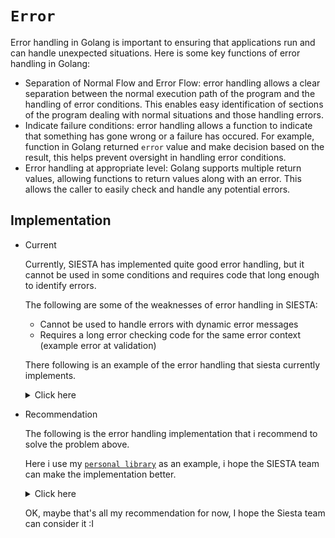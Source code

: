 # `Error`

Error handling in Golang is important to ensuring that applications run and can handle unexpected situations.
Here is some key functions of error handling in Golang:

- Separation of Normal Flow and Error Flow: error handling allows a clear separation between the normal execution path of the program and the handling of error conditions. This enables easy identification of sections of the program dealing with normal situations and those handling errors.
- Indicate failure conditions: error handling allows a function to indicate that something has gone wrong or a failure has occured. For example, function in Golang returned `error` value and make decision based on the result, this helps prevent oversight in handling error conditions.
- Error handling at appropriate level: Golang supports multiple return values, allowing functions to return values along with an error. This allows the caller to easily check and handle any potential errors.

## Implementation

- Current

  Currently, SIESTA has implemented quite good error handling, but it cannot be used in some conditions and requires code that long enough to identify errors.

  The following are some of the weaknesses of error handling in SIESTA:

  - Cannot be used to handle errors with dynamic error messages
  - Requires a long error checking code for the same error context (example error at validation)

  There following is an example of the error handling that siesta currently implements.

  <details>
  <summary>Click here</summary>

  ```go
  package main

  import (
  	"errors"
  	"fmt"

  	"github.com/google/uuid"
  )

  func main() {
  	uc := NewExampleUsecase()
  	params := Entity{ID: uuid.NewString()}

  	// Read Order: 1
  	// We create data into db
  	result, err := uc.Create(params)
  	if err != nil {
  		// Read Order: 4
  		// if err is invalid field validation we want to return 400 (bad request to client) and we need to write this code
  		switch err {
  		case ErrEmailAlreadyExists, ErrEmailIsRequired, ErrAgeNotValid, ErrNameIsRequired: // can be long code
  			fmt.Printf("response 400 bad request, %v\n", err)
  		default:
  			fmt.Printf("response 500 internal server error, %v", err)
  		}
  	}
  	fmt.Printf("result 200 success: %#v\n", result)

  }

  // Imagine this error layer, developers need to write every annoying error statically (not dynamic)
  var (
  	ErrEmailIsRequired    = errors.New("email is required")
  	ErrEmailAlreadyExists = errors.New("email already exists")
  	ErrNameIsRequired     = errors.New("name is required")
  	ErrAgeNotValid        = errors.New("age not valid")
  )

  // Imagine this is entity layer
  type Entity struct {
  	ID    string `json:"id,omitempty"`
  	Email string `json:"email,omitempty"`
  	Name  string `json:"name,omitempty"`
  	Age   int64  `json:"age,omitempty"`
  }

  // Imagine this usecase layer
  type ExampleUsecase interface {
  	Create(params Entity) (Entity, error)
  	GetList() ([]Entity, error)
  }

  type exampleUsecaseImpl struct {
  }

  func NewExampleUsecase() ExampleUsecase {
  	return &exampleUsecaseImpl{}
  }

  func (eu *exampleUsecaseImpl) Create(params Entity) (Entity, error) {
  	// Read Order: 2
  	// Imagine this is repository code to save data in db
  	validate := func(params Entity) error {
  		if params.Email == "" {
  			return ErrEmailIsRequired
  		}

  		if params.Age <= 0 {
  			return ErrAgeNotValid
  		}

  		if params.Name == "" {
  			return ErrNameIsRequired
  		}

  		return nil
  	}

  	if err := validate(params); err != nil {
  		return Entity{}, err
  	}

  	// Read Order: 3
  	// Code to save the entity to database
  	createInDB := func(params Entity) (Entity, error) {
  		return params, nil
  	}
  	result, err := createInDB(params)
  	if err != nil {
  		return Entity{}, err
  	}

  	/*
  		ASK:
  		- how we can handle dynamic error message? some case we need to use dynamic error message, as example in validation, to make error message more simple like this "invalid validation field [email, age, name] cannot be empty or null" depends the invalid fields
  	*/

  	return result, nil
  }

  func (eu *exampleUsecaseImpl) GetList() ([]Entity, error) {
  	results := []Entity{}
  	return results, nil
  }


  ```

  </details>

- Recommendation

  The following is the error handling implementation that i recommend to solve the problem above.

  Here i use my [`personal library`](https://github.com/irdaislakhuafa/go-sdk.git) as an example, i hope the SIESTA team can make the implementation better.

  <details>
  <summary>Click here</summary>

  ```go
  package main

  import (
  	"fmt"
  	"time"

  	"github.com/google/uuid"
  	"github.com/irdaislakhuafa/go-sdk/codes"
  	"github.com/irdaislakhuafa/go-sdk/errors"
  )

  func main() {
  	uc := NewExampleUsecase()
  	params := Entity{ID: uuid.NewString()}

  	// Read Order: 1
  	// We create data into db
  	result, err := uc.Create(params)
  	if err != nil {
  		// Read Order: 4
  		// more simple to identify, we can identify error by each context of error
  		if code := errors.GetCode(err); code == codes.CodeInvalidValue {
  			fmt.Printf("response 400 bad request, %v\n", err)
  		} else if code >= codes.CodeSMTPStart && code <= codes.CodeSMTPEnd { // we can identify more than one context at same technology integration with simple code like this
  			// additional case to handle SMTP error
  			fmt.Println("respone bla bla bla")
  		} else {
  			fmt.Printf("response 500 internal server error: %v\n", err)
  		}
  	}
  	fmt.Printf("result 200 success: %#v\n", result)

  }

  // Imagine this is entity layer
  type Entity struct {
  	ID    string `json:"id,omitempty"`
  	Email string `json:"email,omitempty"`
  	Name  string `json:"name,omitempty"`
  	Age   int64  `json:"age,omitempty"`
  }

  // Imagine this usecase layer
  type ExampleUsecase interface {
  	Create(params Entity) (Entity, error)
  	GetList() ([]Entity, error)
  }

  type exampleUsecaseImpl struct {
  }

  func NewExampleUsecase() ExampleUsecase {
  	return &exampleUsecaseImpl{}
  }

  func (eu *exampleUsecaseImpl) Create(params Entity) (Entity, error) {
  	// Read Order: 2
  	// Imagine this is repository code to save data in db
  	validate := func(params Entity) error {

  		// Imagine if email already exists
  		if isEmailAlreadyExists := (time.Now().Unix()/2 == 0); isEmailAlreadyExists {
  			return errors.NewWithCode(codes.CodeInvalidValue, "email %#v already exists", params.Email) // we can handle dynamic error messages
  		}

  		if params.Email == "" {
  			return errors.NewWithCode(codes.CodeInvalidValue, "email is required and cannot be empty")
  		}

  		if params.Age <= 0 {
  			return errors.NewWithCode(codes.CodeInvalidValue, "age is invalid")
  		}

  		if params.Name == "" {
  			return errors.NewWithCode(codes.CodeInvalidValue, "name is required and cannot be empty")
  		}

  		return nil
  	}

  	if err := validate(params); err != nil {
  		return Entity{}, err
  	}

  	// Read Order: 3
  	// Code to save the entity to database
  	createInDB := func(params Entity) (Entity, error) {
  		return params, nil
  	}
  	result, err := createInDB(params)
  	if err != nil {
  		return Entity{}, err
  	}

  	return result, nil
  }

  func (eu *exampleUsecaseImpl) GetList() ([]Entity, error) {
  	results := []Entity{}
  	return results, nil
  }

  ```

  </details>

  OK, maybe that's all my recommendation for now, I hope the Siesta team can consider it :I
